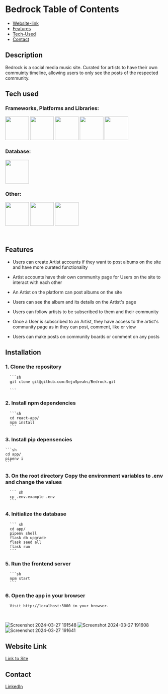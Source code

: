 # Bedrock Table of Contents
- [Website-link](#website-link)
- [Features](#features)
- [Tech-Used](#tech-used)
- [Contact](#contact)


## Description
Bedrock is a social media music site. Curated for artists to have their own commuinty timeline, allowing users to only see the posts of the respected community.

## Tech used

### Frameworks, Platforms and Libraries:
<p float="left">
<img src="https://cdn.jsdelivr.net/gh/devicons/devicon@latest/icons/python/python-original.svg" style="width:75px;" />
<img src="https://cdn.jsdelivr.net/gh/devicons/devicon/icons/redux/redux-original.svg" style="width:75px;" />
<img src="https://cdn.jsdelivr.net/gh/devicons/devicon@latest/icons/flask/flask-original.svg" style="width:75px;" />
<img src="https://cdn.jsdelivr.net/gh/devicons/devicon/icons/html5/html5-plain-wordmark.svg" style="width:75px;" />
<img src="https://cdn.jsdelivr.net/gh/devicons/devicon/icons/css3/css3-plain-wordmark.svg" style="width:75px;" />
</p>

### Database:
<img src="https://cdn.jsdelivr.net/gh/devicons/devicon@latest/icons/postgresql/postgresql-plain.svg" style="width:75px;" />

### Other:
<p float="left">
<img src="https://cdn.jsdelivr.net/gh/devicons/devicon@latest/icons/docker/docker-plain.svg" style="width:75px;" />
<img src="https://cdn.jsdelivr.net/gh/devicons/devicon/icons/vscode/vscode-original-wordmark.svg" style="width:75px;" />
<img src="https://partner.zoom.us/wp-content/uploads/2022/12/2022_Zoom-AWS_Lockup_RGB-1-e1672857797889-1024x760.png" style="width:75px;" />
</p>

<br>


## Features

- Users can create Artist accounts if they want to post albums on the site and have more curated functionality

- Artist accounts have their own community page for Users on the site to interact with each other

- An Artist on the platform can post albums on the site
- Users can see the album and its details on the Artist's page

- Users can follow artists to be subscribed to them and their community
- Once a User is subscribed to an Artist, they have access to the artist's community page as in they can post, comment, like or view

- Users can make posts on community boards or comment on any posts


## Installation

   ### 1. Clone the repository
      ```sh
      git clone git@github.com:SejuSpeaks/Bedrock.git

      ```
   ### 2. Install npm dependencies
      ```sh
      cd react-app/
      npm install
      ```
### 3. Install pip depensencies
    ```sh
    cd app/
    pipenv i
    ```
   ### 3. On the root directory Copy the environment variables to .env and change the values
      ``` sh
      cp .env.example .env
      ```
   ### 4. Initialize the database
      ``` sh
      cd app/
      pipenv shell
      flask db upgrade
      flask seed all
      flask run
      ```
   ### 5. Run the frontend server
      ```sh
      npm start
      ```
   ### 6. Open the app in your browser

      Visit http://localhost:3000 in your browser.

<br>

![Screenshot 2024-03-27 191548](https://github.com/SejuSpeaks/Bedrock/assets/80376392/100e9965-676f-4479-bb99-0afedc3416fa)
![Screenshot 2024-03-27 191608](https://github.com/SejuSpeaks/Bedrock/assets/80376392/e0b4d44d-ed40-45fe-b120-7e1a1b7b0634)
![Screenshot 2024-03-27 191641](https://github.com/SejuSpeaks/Bedrock/assets/80376392/96edc6a4-340c-4d00-b7d6-982910830cff)


## Website Link
[Link to Site](https://bedrock.onrender.com/)

## Contact
 [LinkedIn](https://www.linkedin.com/in/elvis-bueno-1b943325a/)
